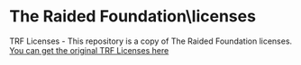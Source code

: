 # The Raided Foundation\licenses
TRF Licenses - This repository is a copy of The Raided Foundation licenses.
[You can get the original TRF Licenses here](https://raided.eu/license/)


